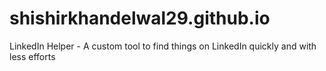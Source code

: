 # shishirkhandelwal29.github.io
LinkedIn Helper - A custom tool to find things on LinkedIn quickly and with less efforts
